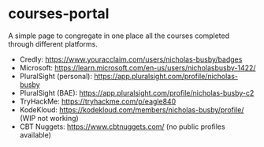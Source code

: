 # courses-portal
A simple page to congregate in one place all the courses completed through different platforms.

- Credly: https://www.youracclaim.com/users/nicholas-busby/badges
- Microsoft: https://learn.microsoft.com/en-us/users/nicholasbusby-1422/
- PluralSight (personal): https://app.pluralsight.com/profile/nicholas-busby
- PluralSight (BAE): https://app.pluralsight.com/profile/nicholas-busby-c2
- TryHackMe: https://tryhackme.com/p/eagle840
- KodeKloud: https://kodekloud.com/members/nicholas-busby/profile/ (WIP not working)
- CBT Nuggets: https://www.cbtnuggets.com/ (no public profiles available)

